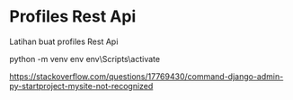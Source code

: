 # Profiles Rest Api

Latihan buat profiles Rest Api

python -m venv env
env\Scripts\activate

https://stackoverflow.com/questions/17769430/command-django-admin-py-startproject-mysite-not-recognized